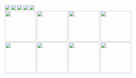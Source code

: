  <div>
   <div>
     <img src="https://img.shields.io/badge/Arch_Linux-1793D1?style=for-the-badge&logo=arch-linux&logoColor=white" />
     <img src="https://img.shields.io/badge/Rust-000000?style=for-the-badge&logo=rust&logoColor=white" />
     <img src="https://img.shields.io/badge/Dart-0175C2?style=for-the-badge&logo=dart&logoColor=white" /> 
     <img src="https://img.shields.io/badge/MySQL-00000F?style=for-the-badge&logo=mysql&logoColor=white" />
     <img src="https://img.shields.io/badge/YouTube-FF0000?style=for-the-badge&logo=youtube&logoColor=white" />
   </div>
   <img src="https://cdn.jsdelivr.net/gh/devicons/devicon/icons/bash/bash-original.svg" width="100" height="100" />
   <img src="https://cdn.jsdelivr.net/gh/devicons/devicon/icons/foundation/foundation-original.svg" width="100" height="100" />
   <img src="https://cdn.jsdelivr.net/gh/devicons/devicon/icons/gcc/gcc-original.svg" width="100" height="100" />
   <img src="https://cdn.jsdelivr.net/gh/devicons/devicon/icons/raspberrypi/raspberrypi-original.svg" width="100" height="100" />
   <img src="https://cdn.jsdelivr.net/gh/devicons/devicon/icons/swift/swift-original.svg" width="100" height="100" />
   <img src="https://cdn.jsdelivr.net/gh/devicons/devicon/icons/vim/vim-original.svg" width="100" height="100" />
   <img src="https://cdn.jsdelivr.net/gh/devicons/devicon/icons/kotlin/kotlin-original.svg" width="100" height="100" />
   <img src="https://cdn.jsdelivr.net/gh/devicons/devicon/icons/react/react-original.svg" width="100" height="100" />
  </div>
 <!---
mainmoon/mainmoon is a ✨ special ✨ repository because its `README.md` (this file) appears on your GitHub profile.
You can click the Preview link to take a look at your changes.
--->
